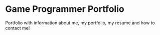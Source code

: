 # Game Programmer Portfolio

Portfolio with information about me, my portfolio, my resume and how to contact me!
